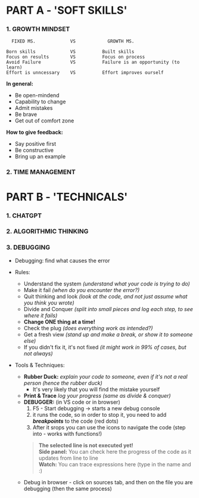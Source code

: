 # PART A - 'SOFT SKILLS'

### 1. GROWTH MINDSET

      FIXED MS.             VS            GROWTH MS.

    Born skills             VS          Built skills
    Focus on results        VS          Focus on process
    Avoid Failure           VS          Failure is an opportunity (to learn)
    Effort is unncessary    VS          Effort improves ourself

**In general:**
- Be open-mindend  
- Capability to change  
- Admit mistakes  
- Be brave  
- Get out of comfort zone  

**How to give feedback:**
- Say positive first  
- Be constructive  
- Bring up an example  

### 2. TIME MANAGEMENT

# PART B - 'TECHNICALS'

### 1. CHATGPT 

### 2. ALGORITHMIC THINKING

### 3. DEBUGGING

- Debugging: find what causes the error
- Rules:
    - Understand the system *(understand what your code is trying to do)*
    - Make it fail *(when do you encounter the error?)*
    - Quit thinking and look *(look at the code, and not just assume what you think you wrote)*
    - Divide and Conquer *(split into small pieces and log each step, to see where it fails)*
    - **Change ONE thing at a time!**
    - Check the plug *(does everything work as intended?)*
    - Get a fresh view *(stand up and make a break, or show it to someone else)*
    - If you didn't fix it, it's not fixed *(it might work in 99% of cases, but not always)*

- Tools & Techniques:
    - **Rubber Duck:** *explain your code to someone, even if it's not a real person (hence the rubber duck)*  
        - It's very likely that you will find the mistake yourself
    - **Print & Trace** *log your progress (same as divide & conquer)*
    - **DEBUGGER:** (in VS code or in browser)
        1. F5 - Start debugging -> starts a new debug console
        2. it runs the code, so in order to stop it, you need to add ***breakpoints*** to the code (red dots)
        3. After it srops you can use the icons to navigate the code (step into - works with functions!)
        > **The selected line is not executed yet!**  
        > **Side panel:** You can check here the progress of the code as it updates from line to line  
        > **Watch:** You can trace expressions here (type in the name and :)
    - Debug in browser - click on sources tab, and then on the file you are debugging (then the same process)